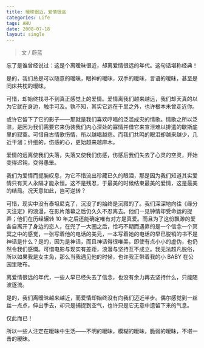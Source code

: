 ```yaml
---
title: 暧昧很近，爱情很远
categories: Life
tags: AHU
date: 2008-07-18
layout: single
---
```


> 文 / 蔚蓝

忘了是谁曾经说过：这是个离暧昧很近，却离爱情很远的年代。这句话堪称经典！

<!-- more -->

是的，我们总是可以随意的暧昧，眼神的暧昧，双手的暧昧，言语的暧昧，甚至是同床共枕的暧昧。

可惜，却始终找寻不到真正感觉上的爱情。爱情离我们越来越远，我们却天真的以为它就在身边，触手可及。孰不知，其实它远在千里之外，也许根本未曾走近你。

或许它留下了它的影子——那就是我们喜欢哼唱的泛滥成灾的情歌。情歌之所以泛滥，是因为我们需要它来伪装我们内心深处的寡情并借它来宣泄难以排遣的歇斯底里的寂寞。可惜自古情歌伤情，所以越唱越悲。而我们共鸣的眼泪却越来越少，几近干涸；纤细的，伤感的心，更始越来越麻木。

爱情的远离使我们失落，失落又使我们伤感，伤感后我们失去了心灵的空灵，开始变得迟钝，变得愚笨。

我们为爱情而扼腕叹息，为它不惜流出珍藏已久的眼泪，那是因为我们知道其实爱情只有天人永隔才能永恒。这不是残忍，于最美的时候结束最美的爱情，这是最美的结局。况天意如此，岂可逆转？

可惜，现实中没有泰坦尼克了，沉没了的始终是沉寂的了。我们深深地向往《缘分天注定》的浪漫，在影片落幕之后仍久久不忍离去。他们一见钟情却受命运的捉弄；他们在历经辗转 10 年之后还能确定唯有对方是真爱。而且为了这份飘渺的爱各自离开了身边的恋人，在兜了一大圈之后，恰巧不期而遇靠的是一个信念一个冥冥之中的感觉，一张写着他的电话的美元，一本写着她的电话的早已脱销的书不是神话是什么？是的，因为是神话，而且神话得很唯美，即使有点小小的虚伪，也仍然令我们感慨。可惜电影与现实有差距，浪漫与坚持互不成立。我无法超凡脱俗，所以如果我是女主角，那么当我遇见他的时候，也许我正带着我的小 BABY 在公园里散布。

离爱情很远的年代，一些人早已经失去了信念，也没有余力再去坚持什么，只能随波逐流。

是的，我们离暧昧越来越近，而爱情却始终没有向我们迈近半步。偶尔感觉到一丝丝一点点，伸出手去，却只是捕捉到空气，也许只是它无意中遗留下来的气息。

仅此而已！

所以一些人注定在暧昧中生活——不明的暧昧，模糊的暧昧，脆弱的暧昧，不堪一击的暧昧。
